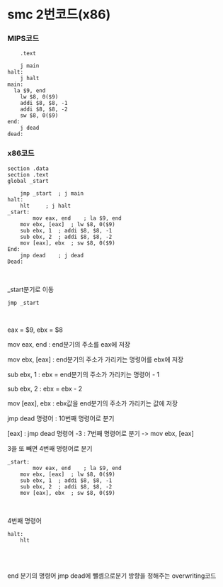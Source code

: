 # smc 2번코드(x86)

### MIPS코드

```assembly
	.text
	
	j main	
halt:	
	j halt
main:	
  la $9, end  
    lw $8, 0($9)
    addi $8, $8, -1
    addi $8, $8, -2
    sw $8, 0($9)
end:	
	j dead
dead:
```

### x86코드

```assembly
section .data
section .text
global _start

	jmp _start	; j main
halt:
   	hlt		; j halt
_start:
    	mov eax, end	; la $9, end
	mov ebx, [eax]	; lw $8, 0($9)
	sub ebx, 1	; addi $8, $8, -1
	sub ebx, 2	; addi $8, $8, -2
	mov [eax], ebx	; sw $8, 0($9)
End:
	jmp dead	; j dead
Dead:
```

</br>

_start분기로 이동

```assembly
jmp _start
```

</br>

eax = $9, ebx = $8

mov eax, end : end분기의 주소를 eax에 저장

mov ebx, [eax] : end분기의 주소가 가리키는 명령어를 ebx에 저장

sub ebx, 1 : ebx = end분기의 주소가 가리키는 명령어 - 1

sub ebx, 2 : ebx = ebx - 2

mov [eax], ebx : ebx값을 end분기의 주소가 가리키는 값에 저장

jmp dead 명령어 : 10번째 명령어로 분기

[eax] : jmp dead 명령어 -3 : 7번째 명령어로 분기 -> mov ebx, [eax]

3을 또 빼면 4번째 명령어로 분기 

```assembly
_start:
    	mov eax, end	; la $9, end
	mov ebx, [eax]	; lw $8, 0($9)
	sub ebx, 1	; addi $8, $8, -1
	sub ebx, 2	; addi $8, $8, -2
	mov [eax], ebx	; sw $8, 0($9)
```

</br>

4번째 명령어

```assembly
halt:
	hlt
```

</br>

</br>

end 분기의 명령어 jmp dead에 뺄셈으로분기 방향을 정해주는 overwriting코드